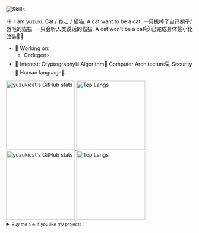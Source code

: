 ![Skills](https://skillicons.dev/icons?i=rust,go,cpp,py,pytorch,tensorflow,django,flask,regex,matlab,nodejs,java,maven,spring,eclipse,jquery,solidity,md,netlify,azure,gcp,firebase,cloudflare,nginx,aws,dynamodb,mongodb,postgres,mysql,redis,mongodb,mysql,redis,prisma,graphql,apollo,nextjs,tailwind,vercel,react,bootstrap,redux,angular,ts,js,jest,webpack,sass,css,html,figma,docker,githubactions,git,github,gitlab,linux,cmake,qt,gtk,emacs,vim,bash,raspberrypi,powershell,vscode,latex,arduino,wordpress,pr,ae,ai)

Hi! I am yuzuki, Cat / ねこ / 猫猫. A cat want to be a cat. 一只拔掉了自己胡子/唇毛的猫猫. 一只会听人类说话的猫猫. A cat won't be a cat🐱 已完成身体最小化改装🏳‍⚧

- 🔭 Working on:
  - Codegen⚡️.
- 🌱 Interest: Cryptography⛓️ Algorithm🎈 Computer Architecture💻 Security🔐 Human language💬.

<a href="https://github-readme-stats-one-bice.vercel.app/api?username=yuzukicat&show_icons=true&include_all_commits=true&role=OWNER,ORGANIZATION_MEMBER#gh-light-mode-only" target="_blank">
  <img src="https://github-readme-stats-one-bice.vercel.app/api?username=yuzukicat&show_icons=true&include_all_commits=true&role=OWNER,ORGANIZATION_MEMBER#gh-light-mode-only" alt="yuzukicat's GitHub stats" height="185px">
</a>
<a href="https://github-readme-stats-one-bice.vercel.app/api/top-langs/?username=yuzukicat&layout=compact&langs_count=8&include_all_commits=true&role=OWNER,ORGANIZATION_MEMBER#gh-light-mode-only">
  <img src="https://github-readme-stats-one-bice.vercel.app/api/top-langs/?username=yuzukicat&layout=compact&langs_count=8&include_all_commits=true&role=OWNER,ORGANIZATION_MEMBER#gh-light-mode-only" alt="Top Langs" height="185px">
</a>

<a href="https://github-readme-stats-one-bice.vercel.app/api?username=yuzukicat&theme=calm&show_icons=true&include_all_commits=true&role=OWNER,ORGANIZATION_MEMBER#gh-dark-mode-only" target="_blank">
  <img src="https://github-readme-stats-one-bice.vercel.app/api?username=yuzukicat&theme=calm&show_icons=true&include_all_commits=true&role=OWNER,ORGANIZATION_MEMBER#gh-dark-mode-only" alt="yuzukicat's GitHub stats" height="185px">
</a>
<a href="https://github-readme-stats-one-bice.vercel.app/api/top-langs/?username=yuzukicat&theme=calm&layout=compact&langs_count=8&include_all_commits=true&role=OWNER,ORGANIZATION_MEMBER#gh-dark-mode-only">
  <img src="https://github-readme-stats-one-bice.vercel.app/api/top-langs/?username=yuzukicat&theme=calm&layout=compact&langs_count=8&include_all_commits=true&role=OWNER,ORGANIZATION_MEMBER#gh-dark-mode-only" alt="Top Langs" height="185px">
</a>

<details>
<summary><small>Buy me a ☕️ if you like my projects</small></summary>

- Your stars and follows are the biggest support to me! Thanks!

</details>